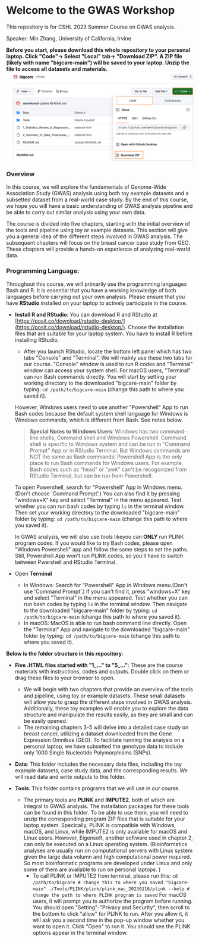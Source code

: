 # Welcome to the GWAS Workshop

This repository is for CSHL 2023 Summer Course on GWAS analysis.

Speaker: Min Zhang, University of California, Irvine

**Before you start, please download this whole repository to your personal laptop. Click "Code"-> Select "Local" tab-> "Download ZIP". A ZIP file (likely with name "bigcare-main") will be saved to your laptop. Unzip the file to access all datasets and materials.**
![Download](./image/download.png)

### Overview
In this course, we will explore the fundamentals of Genome-Wide Association Study (GWAS) analysis using both toy example datasets and a subsetted dataset from a real-world case study. By the end of this course, we hope you will have a basic understanding of GWAS analysis pipeline and be able to carry out similar analysis using your own data. 

The course is divided into five chapters, starting with the initial overview of the tools and pipeline using toy or example datasets. This section will give you a general idea of the different steps involved in GWAS analysis. The subsequent chapters will focus on the breast cancer case study from GEO. These chapters will provide a hands-on experience of analyzing real-world data.

### Programming Language: 
Throughout this course, we will primarily use the programming languages Bash and R. It is essential that you have a working knowledge of both languages before carrying out your own analysis. Please ensure that you have **RStudio** installed on your laptop to actively participate in the course. 

- **Install R and RStudio**: You can download R and RStudio at [https://posit.co/download/rstudio-desktop/](https://posit.co/download/rstudio-desktop/). Choose the installation files that are suitable for your laptop system. You have to install R before installing RStudio. 
  - After you launch RStudio, locate the bottom left panel which has two tabs "Console" and "Terminal". We will mainly use these two tabs for our course. "Console" window is used to run R codes and "Terminal" window can access your system shell. For macOS users, "Terminal" can run Bash commands directly. You will start by setting your working directory to the downloaded "bigcare-main" folder by typing: `cd /path/to/bigcare-main` (change this path to where you saved it).
  
  However, Windows users need to use another "Powershell" App to run Bash codes because the default system shell language for Windows is Windows commands, which is different from Bash. See notes below.

  
  > **Special Notes to Windows Users**:
    Windows has two command-line shells, Command shell and Windows Powershell. Command shell is specific to Windows system and can be run in "Command Prompt" App or in RStudio Terminal. But Windows commands are NOT the same as Bash commands! Powershell App is the only place to run Bash commands for Windows users. For example, Bash codes such as "head" or "awk" can't be recogonized from RStudio Terminal, but can be run from Powershell.

    To open Powershell, search for "Powershell" App in Windows menu.(Don't choose 'Command Prompt'.) You can also find it by pressing "windows+X" key and select "Terminal" in the menu appeared. Test whether you can run bash codes by typing `ls` in the terminal window. Then set your working directory to the downloaded "bigcare-main" folder by typing: `cd /path/to/bigcare-main` (change this path to where you saved it).
  
  
  In GWAS analysis, we will also use tools likeyou can **ONLY** run PLINK program codes. If you would like to try Bash codes, please open "Windows Powershell" app and follow the same steps to set the paths. Still, Powershell App won't run PLINK codes, so you'll have to switch between Pwershell and RStudio Terminal.

- Open **Terminal**
  - In Windows: Search for "Powershell" App in Windows menu.(Don't use 'Command Prompt'.) If you can't find it, press "windows+X" key and select "Terminal" in the menu appeared. Test whether you can run bash codes by typing `ls` in the terminal window. Then navigate to the downloaded "bigcare-main" folder by typing: `cd /path/to/bigcare-main` (change this path to where you saved it).
  - In macOS: MacOS is able to run bash command line directly. Open the "Terminal" App and navigate to the downloaded "bigcare-main" folder by typing: `cd /path/to/bigcare-main` (change this path to where you saved it).


**Below is the folder structure in this repository**:
- **Five .HTML files started with "1_..." to "5_..."**: These are the course materials with instructions, codes and outputs. Double click on them or drag these files to your browser to open.
  - We will begin with two chapters that provide an overview of the tools and pipeline, using toy or example datasets. These small datasets will allow you to grasp the different steps involved in GWAS analysis. Additionally, these toy examples will enable you to explore the data structure and manipulate the results easily, as they are small and can be easily opened.
  - The remaining chapters 3-5 will delve into a detailed case study on breast cancer, utilizing a dataset downloaded from the Gene Expression Omnibus (GEO). To facilitate running the analysis on a personal laptop, we have subsetted the genotype data to include only 1000 Single Nucleotide Polymorphisms (SNPs).

- **Data**: This folder includes the necessary data files, including the toy example datasets, case study data, and the corresponding results. We will read data and write outputs to this folder.

- **Tools**: This folder contains programs that we will use in our course.
  - The primary tools are **PLINK** and **IMPUTE2**, both of which are integral to GWAS analysis. The installation packages for these tools can be found in this folder. To be able to use them, you will need to unzip the corresponding program ZIP files that is suitable for your laptop system. Specically, PLINK is compatible with Windows, macOS, and Linux, while IMPUTE2 is only available for macOS and Linux users. However, Eigensoft, another software used in chapter 2, can only be executed on a Linux operating system. (Bioinformatics analyses are usually run on computational servers with Linux system given the large data volumn and high computational power required. So most bioinformatic programs are developed under Linux and only some of them are available to run on personal laptops. )
    - To call PLINK or IMPUTE2 from terminal, please run this:
    `cd /path/to/bigcare # change this to where you saved "bigcare-main"
    ./Tools/PLINK/plink/plink_mac_20230116/plink --help # change the path to where PLINK program is saved`
    For macOS users, it will prompt you to authorize the program before running. You should open "Setting"-"Privacy and Security", then scroll to the bottom to click "allow" for PLINK to run. After you allow it, it will ask you a second time in the pop-up window whether you want to open it. Click "Open" to run it. You should see the PLINK options appear in the terminal window.
    
